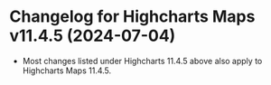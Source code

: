 # Changelog for Highcharts Maps v11.4.5 (2024-07-04)

- Most changes listed under Highcharts 11.4.5 above also apply to Highcharts Maps 11.4.5.
